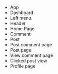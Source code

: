 * App
* Dashboard
* Left menu
* Header
* Home Page
* Comment
* Post
* Post comment page
* Post page
* View comment page
* Clicked post view
* Profile page
